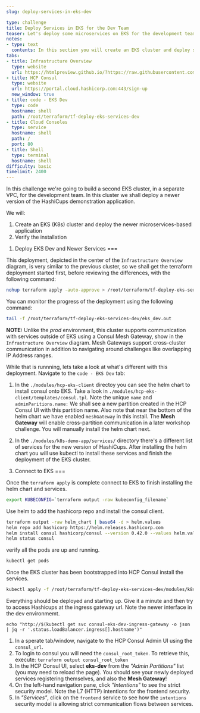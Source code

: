 ```yaml
---
slug: deploy-services-in-eks-dev

type: challenge
title: Deploy Services in EKS for the Dev Team
teaser: Let's deploy some microservices on EKS for the development team!
notes:
- type: text
  contents: In this section you will create an EKS cluster and deploy some services.
tabs:
- title: Infrastructure Overview
  type: website
  url: https://htmlpreview.github.io/?https://raw.githubusercontent.com/hashicorp/field-workshops-consul/master/instruqt-tracks/secure-service-networking-for-aws/assets/images/ssn4aws-infra-eks-dev-lab.html
- title: HCP Consul
  type: website
  url: https://portal.cloud.hashicorp.com:443/sign-up
  new_window: true
- title: code - EKS Dev
  type: code
  hostname: shell
  path: /root/terraform/tf-deploy-eks-services-dev
- title: Cloud Consoles
  type: service
  hostname: shell
  path: /
  port: 80
- title: Shell
  type: terminal
  hostname: shell
difficulty: basic
timelimit: 2400
---
```

In this challenge we're going to build a second EKS cluster, in a separate VPC, for the development team. In this cluster we shall deploy a newer version of the HashiCups demonstration application.

We will:
1. Create an EKS (K8s) cluster and deploy the newer microservices-based application
2. Verify the installation


1) Deploy EKS Dev and Newer Services
===

This deployment, depicted in the center of the `Infrastructure Overview` diagram, is very similar to the previous cluster, so we shall get the terraform deployment started first, before reviewing the differences, with the following command:
```sh
nohup terraform apply -auto-approve > /root/terraform/tf-deploy-eks-services-dev/eks_dev.out &
```

You can monitor the progress of the deployment using the following command:

```sh
tail -f /root/terraform/tf-deploy-eks-services-dev/eks_dev.out
```

**NOTE:** Unlike the *prod* environment, this cluster supports communication with services outside of EKS using a Consul Mesh Gateway, show in the `Infrastructure Overview` diagram. Mesh Gateways support cross-cluster communication in addition to navigating around challenges like overlapping IP Address ranges.

While that is runnning, lets take a look at what's different with this deployment. Navigate to the `code - EKS Dev` tab:
1. In the `./modules/hcp-eks-client` directoy you can see the helm chart to install consul onto EKS. Take a look in `./modules/hcp-eks-client/templates/consul.tpl`. Note the unique `name` and `adminParitions.name:` We shall see a new partition created in the HCP Consul UI with this partition name. Also note that near the bottom of the helm chart we have enabled `meshGateway` in this install. The **Mesh Gateway** will enable cross-partition communication in a later workshop challenge.  You will manually install the helm chart next.

2. In the `./modules/k8s-demo-app/services/` directory there's a different list of services for the new version of HashiCups.  After installing the helm chart you will use kubectl to install these services and finish the deployment of the EKS cluster.

3) Connect to EKS
===

Once the `terraform apply` is complete connect to EKS to finish installing the helm chart and services.
```sh
export KUBECONFIG=`terraform output -raw kubeconfig_filename`
```

Use helm to add the hashicorp repo and install the consul client.
```sh
terraform output -raw helm_chart | base64 -d > helm.values
helm repo add hashicorp https://helm.releases.hashicorp.com
helm install consul hashicorp/consul --version 0.42.0 --values helm.values
helm status consul
```

verify all the pods are up and running.
```sh
kubectl get pods
```

Once the EKS cluster has been bootstrapped into HCP Consul install the services.
```sh
kubectl apply -f /root/terraform/tf-deploy-eks-services-dev/modules/k8s-demo-app/services/
```

Everything should be deployed and starting up.  Give it a minute and then try to access Hashicups at the ingress gateway url.  Note the newer interface in the dev environmemt.
```
echo "http://$(kubectl get svc consul-eks-dev-ingress-gateway -o json | jq -r '.status.loadBalancer.ingress[].hostname')"
```


1. In a sperate tab/window, navigate to the HCP Consul Admin UI using the `consul_url`.
2. To login to consul you will need the `consul_root_token`. To retrieve this, execute: `terraform output consul_root_token`
3. In the HCP Consul UI, select **eks-dev** from the *"Admin Partitions"* list (you may need to reload the page). You should see your newly deployed services registering themselves, and also the **Mesh Gateway**!
4. On the left-hand navigation pane, click *"Intentions"* to see the strict security model. Note the L7 (HTTP) intentions for the frontend security.
5. In *"Services"*, click on the `frontend` service to see how the `intentions` security model is allowing strict communication flows between services.

